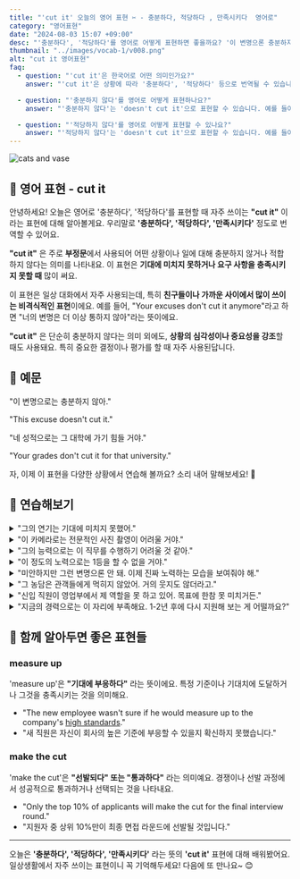 ```yaml
---
title: "'cut it' 오늘의 영어 표현 ✂️ - 충분하다, 적당하다 , 만족시키다  영어로"
category: "영어표현"
date: "2024-08-03 15:07 +09:00"
desc: "'충분하다', '적당하다'를 영어로 어떻게 표현하면 좋을까요? '이 변명으론 충분하지 않아', '네 성적으론 그 대학에 가기 힘들 거야' 등을 영어로 표현하는 법을 배워봅시다. 다양한 예문을 통해서 연습하고 본인의 표현으로 만들어 보세요."
thumbnail: "../images/vocab-1/v008.png"
alt: "cut it 영어표현"
faq:
  - question: "'cut it'은 한국어로 어떤 의미인가요?"
    answer: "'cut it'은 상황에 따라 '충분하다', '적당하다' 등으로 번역될 수 있습니다. 주로 부정문에서 사용되어 '충분하지 않다', '적당하지 않다'의 의미로 쓰입니다. 예를 들어, 'This excuse doesn't cut it'은 '이 변명으론 충분하지 않아'라는 뜻입니다."

  - question: "'충분하지 않다'를 영어로 어떻게 표현하나요?"
    answer: "'충분하지 않다'는 'doesn't cut it'으로 표현할 수 있습니다. 예를 들어, '이 성적으론 충분하지 않아'는 'These grades don't cut it'으로 말할 수 있습니다."

  - question: "'적당하지 않다'를 영어로 어떻게 표현할 수 있나요?"
    answer: "'적당하지 않다'는 'doesn't cut it'으로 표현할 수 있습니다. 예를 들어, '이 옷은 정장 파티에 적당하지 않아'는 'This outfit doesn't cut it for a formal party'로 말할 수 있습니다."
---
```


![cats and vase](../images/vocab-1/v008-1.avif)

## 🌟 영어 표현 - cut it

안녕하세요! 오늘은 영어로 '충분하다', '적당하다'를 표현할 때 자주 쓰이는 **"cut it"** 이라는 표현에 대해 알아볼게요. 우리말로 **'충분하다', '적당하다', '만족시키다'** 정도로 번역할 수 있어요.

**"cut it"** 은 주로 **부정문**에서 사용되어 어떤 상황이나 일에 대해 충분하지 않거나 적합하지 않다는 의미를 나타내요. 이 표현은 **기대에 미치지 못하거나 요구 사항을 충족시키지 못할 때** 많이 써요.

이 표현은 일상 대화에서 자주 사용되는데, 특히 **친구들이나 가까운 사이에서 많이 쓰이는 비격식적인 표현**이에요. 예를 들어, "Your excuses don't cut it anymore"라고 하면 "너의 변명은 더 이상 통하지 않아"라는 뜻이에요.

**"cut it"** 은 단순히 충분하지 않다는 의미 외에도, **상황의 심각성이나 중요성을 강조**할 때도 사용돼요. 특히 중요한 결정이나 평가를 할 때 자주 사용된답니다.

<script async src="https://pagead2.googlesyndication.com/pagead/js/adsbygoogle.js?client=ca-pub-1465612013356152"
     crossorigin="anonymous"></script>
<!-- engple-horizontal-ad -->

<ins class="adsbygoogle"
     style="display:block"
     data-ad-client="ca-pub-1465612013356152"
     data-ad-slot="2106896038"
     data-ad-format="auto"
     data-full-width-responsive="true"></ins>

<script>
     (adsbygoogle = window.adsbygoogle || []).push({});
</script>

## 📖 예문

"이 변명으로는 충분하지 않아."

"This excuse doesn't cut it."

"네 성적으로는 그 대학에 가기 힘들 거야."

"Your grades don't cut it for that university."

자, 이제 이 표현을 다양한 상황에서 연습해 볼까요? 소리 내어 말해보세요! 🎯

## 💬 연습해보기

<details>
<summary>"그의 연기는 기대에 미치지 못했어."</summary>
<span>"His performance didn't cut it."</span>
</details>

<details>
<summary>"이 카메라로는 전문적인 사진 촬영이 어려울 거야."</summary>
<span>"This camera won't cut it for <a href="/blog/in-english/333.professional/">professional</a> photography."</span>
</details>

<details>
<summary>"그의 능력으로는 이 직무를 수행하기 어려울 것 같아."</summary>
<span>"I don't think his skills will cut it for this position."</span>
</details>

<details>
<summary>"이 정도의 노력으로는 1등을 할 수 없을 거야."</summary>
<span>"This level of effort won't cut it if you want to be number one."</span>
</details>

<details>
<summary>"미안하지만 그런 변명으론 안 돼. 이제 진짜 노력하는 모습을 보여줘야 해."</summary>
<span>"I'm sorry, but your excuses don't cut it anymore. We need to see some real effort."</span>
</details>

<details>
<summary>"그 농담은 관객들에게 먹히지 않았어. 거의 웃지도 않더라고."</summary>
<span>"That joke didn't really cut it with the audience. They barely <a href="/blog/in-english/321.laugh/">laughed</a>."</span>
</details>

<details>
<summary>"신입 직원이 영업부에서 제 역할을 못 하고 있어. 목표에 한참 못 미치거든."</summary>
<span>"The new guy's not cutting it in the sales department. He's way behind on his targets."</span>
</details>

<details>
<summary>"지금의 경력으로는 이 자리에 부족해요. 1-2년 후에 다시 지원해 보는 게 어떨까요?"</summary>
<span>"Your current experience doesn't quite cut it for this position. Maybe try applying again in a year or two."</span>
</details>

## 🤝 함께 알아두면 좋은 표현들

### measure up

'measure up'은 **"기대에 부응하다"** 라는 뜻이에요. 특정 기준이나 기대치에 도달하거나 그것을 충족시키는 것을 의미해요.

- "The new employee wasn't sure if he would measure up to the company's [high standards](/blog/in-english/096.high-standards/)."
- "새 직원은 자신이 회사의 높은 기준에 부응할 수 있을지 확신하지 못했습니다."

### make the cut

'make the cut'은 **"선발되다" 또는 "통과하다"** 라는 의미예요. 경쟁이나 선발 과정에서 성공적으로 통과하거나 선택되는 것을 나타내요.

- "Only the top 10% of applicants will make the cut for the final interview round."
- "지원자 중 상위 10%만이 최종 면접 라운드에 선발될 것입니다."

---

오늘은 **'충분하다', '적당하다', '만족시키다'** 라는 뜻의 **'cut it'** 표현에 대해 배워봤어요. 일상생활에서 자주 쓰이는 표현이니 꼭 기억해두세요! 다음에 또 만나요~ 😊
